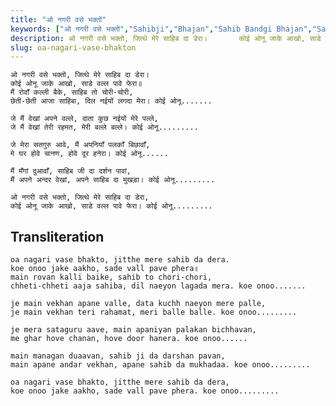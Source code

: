 ```yaml
---
title: "ओ नगरी वसे भक्तों"
keywords: ["ओ नगरी वसे भक्तों","Sahibji","Bhajan","Sahib Bandgi Bhajan","Sant Kabir Bhajan","bhajan lyrics","साहिब बंदगी भजन","भजन"]
description: ओ नगरी वसे भक्तो, जित्थे मेरे साहिब दा डेरा।       कोई ओनू जाके आखो, साडे वल्ल पावे फेरा॥       मैं रोवाँ कल्‍ली बैके, साहिब तो चोरी-चोरी,       छेत
slug: oa-nagari-vase-bhakton
---
```


  
    ओ नगरी वसे भक्तो, जित्थे मेरे साहिब दा डेरा।  
    कोई ओनू जाके आखो, साडे वल्ल पावे फेरा॥  
    मैं रोवाँ कल्‍ली बैके, साहिब तो चोरी-चोरी,  
    छेती-छेती आजा साहिबा, दिल नईयों लगदा मेरा। कोई ओनू.......  
  
    जे मैं वेखां अपने वल्ले, दाता कुछ नईयों मेरे पल्ले,  
    जे मैं वेखां तेरी रहमत, मेरी बल्ले बल्ले। कोई ओनू.........  
  
    जे मेरा सतगुरु आवे, मैं अपनियाँ पलकाँ बिछावाँ,  
    मे घर होवे चानण, होवे दूर हनेरा। कोई ओनू......  
  
    मैं मँगां दुआवाँ, साहिब जी दा दर्शन पावां,  
    मैं अपने अन्दर वेखां, अपने साहिब दा मुखड़ा। कोई ओनू.........  
  
    ओ नगरी वसे भक्तो, जित्थे मेरे साहिब दा डेरा,  
    कोई ओनू जाके आखो, साडे वल्ल पावे फेरा। कोई ओनू.........  


## Transliteration

  
    oa nagari vase bhakto, jitthe mere sahib da dera.  
    koe onoo jake aakho, sade vall pave phera॥  
    main rovan kal‍li baike, sahib to chori-chori,  
    chheti-chheti aaja sahiba, dil naeyon lagada mera. koe onoo.......  
  
    je main vekhan apane valle, data kuchh naeyon mere palle,  
    je main vekhan teri rahamat, meri balle balle. koe onoo.........  
  
    je mera sataguru aave, main apaniyan palakan bichhavan,  
    me ghar hove chanan, hove door hanera. koe onoo......  
  
    main managan duaavan, sahib ji da darshan pavan,  
    main apane andar vekhan, apane sahib da mukhadaa. koe onoo.........  
  
    oa nagari vase bhakto, jitthe mere sahib da dera,  
    koe onoo jake aakho, sade vall pave phera. koe onoo.........  

  